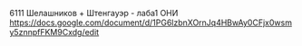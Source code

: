 6111 Шелашников + Штенгауэр - лаба1 ОНИ https://docs.google.com/document/d/1PG6lzbnXOrnJq4HBwAy0CFjx0wsmy5znnpfFKM9Cxdg/edit

